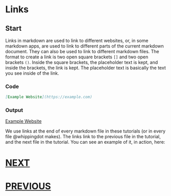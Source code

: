 # Links

## Start

Links in markdown are used to link to different websites, or, in some markdown apps, are used to link to different parts of the current markdown document. They can also be used to link to different markdown files. The format to create a link is two open square brackets `[]` and two open brackets `()`. Inside the square brackets, the placeholder text is kept, and inside the brackets, the link is kept. The placeholder text is basically the text you see inside of the link.

### Code

```markdown
[Example Website](https://example.com)
```

### Output

[Example Website](https://example.com)

We use links at the end of every markdown file in these tutorials (or in every file @whippingdot makes). The links link to the previous file in the tutorial, and the next file in the tutorial. You can see an example of it, in action, here:

# [NEXT](4.%20Images.md)

# [PREVIOUS](2.%20Major-Formatting.md)

